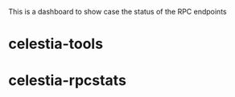 This is a dashboard to show case the status of the RPC endpoints
# celestia-tools
# celestia-rpcstats
